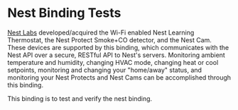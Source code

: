 # Nest Binding Tests

[Nest Labs](https://nest.com/) developed/acquired the Wi-Fi enabled Nest Learning Thermostat, the Nest Protect Smoke+CO detector, and the Nest Cam.
These devices are supported by this binding, which communicates with the Nest API over a secure, RESTful API to Nest's servers.
Monitoring ambient temperature and humidity, changing HVAC mode, changing heat or cool setpoints, monitoring and changing your "home/away" status, and monitoring your Nest Protects and Nest Cams can be accomplished through this binding.

This binding is to test and verify the nest binding.

